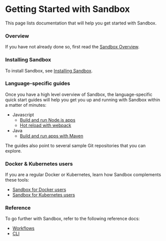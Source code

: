 # Getting Started with Sandbox

This page lists documentation that will help you get started with Sandbox.

### Overview

If you have not already done so, first read the [Sandbox Overview](/docs/overview).

### Installing Sandbox

To install Sandbox, see [Installing Sandbox](/docs/installing).

### Language-specific guides

Once you have a high level overview of Sandbox, the language-specific quick start guides will help you get you up and running with Sandbox within a matter of minutes:

* Javascript
  - [Build and run Node.js apps](/docs/nodejs)
  - [Hot reload with webpack](/docs/webpack)
* Java
  - [Build and run apps with Maven](/docs/maven)

The guides also point to several sample Git repositories that you can explore.

### Docker & Kubernetes users

If you are a regular Docker or Kubernetes, learn how Sandbox complements these tools:

* [Sandbox for Docker users](/docs/docker)
* [Sandbox for Kubernetes users](/docs/kubernetes)

### Reference

To go further with Sandbox, refer to the following reference docs:

* [Workflows](/docs/workflows)
* [CLI](/docs/cli)
